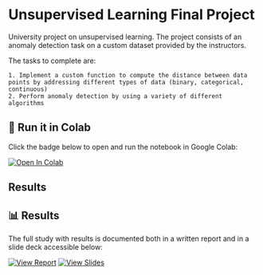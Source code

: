 # Unsupervised Learning Final Project

University project on unsupervised learning. The project consists of an anomaly detection task on a custom dataset provided by the instructors.

The tasks to complete are:

    1. Implement a custom function to compute the distance between data points by addressing different types of data (binary, categorical, continuous)
    2. Perform anomaly detection by using a variety of different algorithms

## 🚀 Run it in Colab

Click the badge below to open and run the notebook in Google Colab:

[![Open In Colab](https://colab.research.google.com/assets/colab-badge.svg)](https://colab.research.google.com/github/danmonuni/unsuplearn_fp/blob/main_notebook_unsup.ipynb)

## Results 

## 📊 Results

The full study with results is documented both in a written report and in a slide deck accessible below:

[![View Report](https://img.shields.io/badge/Report-PDF-blue)](https://github.com/danmonuni/unsuplearn-final-project/blob/unsup_report.pdf)
[![View Slides](https://img.shields.io/badge/Slides-Presentation-orange)](https://github.com/danmonuni/unsuplearn-final-project/blob/unsup_slides.pdf)


